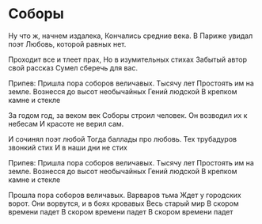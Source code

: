 # Соборы

Ну что ж, начнем издалека,
Кончались средние века.
В Париже увидал поэт
Любовь, которой равных нет.

Проходит все и тлеет прах,
Но в изумительных стихах
Забытый автор свой рассказ
Сумел сберечь для вас.

Припев:
Пришла пора соборов величавых.
Тысячу лет
Простоять им на земле.
Вознесся до высот необычайных
Гений людской
В крепком камне и стекле

За годом год, за веком век
Соборы строил человек.
Он возводил их к небесам
И красоте не верил сам.

И сочинял поэт любой
Тогда баллады про любовь.
Тех трубадуров звонкий стих
И в наши дни не стих

Припев:
Пришла пора соборов величавых.
Тысячу лет
Простоять им на земле.
Вознесся до высот необычайных
Гений людской
В крепком камне и стекле

Прошла пора соборов величавых.
Варваров тьма
Ждет у городских ворот.
Они ворвутся, и в боях кровавых
Весь старый мир
В скором времени падет
В скором времени падет
В скором времени падет
